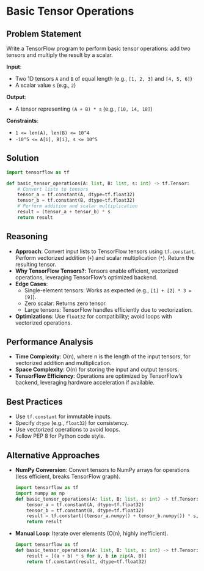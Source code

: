 # Basic Tensor Operations

## Problem Statement
Write a TensorFlow program to perform basic tensor operations: add two tensors and multiply the result by a scalar.

**Input**:
- Two 1D tensors `A` and `B` of equal length (e.g., `[1, 2, 3]` and `[4, 5, 6]`)
- A scalar value `s` (e.g., `2`)

**Output**:
- A tensor representing `(A + B) * s` (e.g., `[10, 14, 18]`)

**Constraints**:
- `1 <= len(A), len(B) <= 10^4`
- `-10^5 <= A[i], B[i], s <= 10^5`

## Solution
```python
import tensorflow as tf

def basic_tensor_operations(A: list, B: list, s: int) -> tf.Tensor:
    # Convert lists to tensors
    tensor_a = tf.constant(A, dtype=tf.float32)
    tensor_b = tf.constant(B, dtype=tf.float32)
    # Perform addition and scalar multiplication
    result = (tensor_a + tensor_b) * s
    return result
```

## Reasoning
- **Approach**: Convert input lists to TensorFlow tensors using `tf.constant`. Perform vectorized addition (`+`) and scalar multiplication (`*`). Return the resulting tensor.
- **Why TensorFlow Tensors?**: Tensors enable efficient, vectorized operations, leveraging TensorFlow’s optimized backend.
- **Edge Cases**:
  - Single-element tensors: Works as expected (e.g., `[1] + [2] * 3 = [9]`).
  - Zero scalar: Returns zero tensor.
  - Large tensors: TensorFlow handles efficiently due to vectorization.
- **Optimizations**: Use `float32` for compatibility; avoid loops with vectorized operations.

## Performance Analysis
- **Time Complexity**: O(n), where n is the length of the input tensors, for vectorized addition and multiplication.
- **Space Complexity**: O(n) for storing the input and output tensors.
- **TensorFlow Efficiency**: Operations are optimized by TensorFlow’s backend, leveraging hardware acceleration if available.

## Best Practices
- Use `tf.constant` for immutable inputs.
- Specify `dtype` (e.g., `float32`) for consistency.
- Use vectorized operations to avoid loops.
- Follow PEP 8 for Python code style.

## Alternative Approaches
- **NumPy Conversion**: Convert tensors to NumPy arrays for operations (less efficient, breaks TensorFlow graph).
  ```python
  import tensorflow as tf
  import numpy as np
  def basic_tensor_operations(A: list, B: list, s: int) -> tf.Tensor:
      tensor_a = tf.constant(A, dtype=tf.float32)
      tensor_b = tf.constant(B, dtype=tf.float32)
      result = tf.constant((tensor_a.numpy() + tensor_b.numpy()) * s, dtype=tf.float32)
      return result
  ```
- **Manual Loop**: Iterate over elements (O(n), highly inefficient).
  ```python
  import tensorflow as tf
  def basic_tensor_operations(A: list, B: list, s: int) -> tf.Tensor:
      result = [(a + b) * s for a, b in zip(A, B)]
      return tf.constant(result, dtype=tf.float32)
  ```